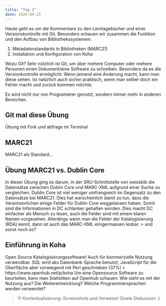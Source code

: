 ```yaml
---
title: "Tag 2"
date: 2020-09-25
---
```


Heute geht es um die Kommentare zu den Lerntagebücher und einer Versionskontrolle mit Git. Besonders schauen wir zusammen die Funktion und den Aufbau von Bibliothekssystemen: 
1. Metadatenstandards in Bibliotheken (MARC21)
2. Installation und Konfiguration von Koha

Wozu Git?
Sehr nützlich ist Git, um über mehere Computer oder mehere Personen einen Dokument/eine Software zu schreiben. Besonders da es die Versionkontrolle ermöglicht. Wenn jemand eine Änderung macht, kann man diese sehen. Ist natürlich auch sicher praktisch, wenn man selber doch ein Fehler macht und zurück kommen möchte.

Es wird nicht nur von Programierer genutzt, sondern immer mehr in anderen Bereichen. 

<h2>Git mal diese Übung</h2>
Übung mit Fork und abfrage im Terminal

<h2>MARC21</h2>
MARC21 als Standard...

<h2>Übung MARC21 vs. Dublin Core</h2>
In dieser Übung ging es darum, in der SRU-Schnittstelle von swissbib die Datensätze zwischen Dublin Core und MARC-XML aufgrund einer Suche zu vergleichen.
Dublin Core ist viel weniger umfrangreich im Gegensatz zu den Datensätze bei MARC21. Dies hat warscheinlich damit zu tun, dass die Verantworlichen einige Felder für Dublin Core weggelassen haben. Somit sind die Informationen in DC schlanker gehalten worden. Dies macht DC einfacher als Mensch zu lesen, auch die Felder sind mit einem klaren Namen vorgesehen.
Allerdings wenn man die Felder der Katalogisierung (RDA) kennt, dann ist auch das MARC-XML einigermassen lesbar.
> und sonst noch so?

<h2>Einführung in Koha</h2>
Open Source Katalogisierungssoftware! Auch für kommerzielle Nutzung verwendbar. 
SQL wird aks Datenbank-Sprache benutzt, JavaScript für die Oberfläche aber vorwiegend mit Perl geschrieben (37%) > https://www.openhub.net/p/koha 
Um eine Opensource Software zu beurteilen, kann man Statistiken auf Openhub schauen: Wie sieht es mit der Nutzung aus? Die Weiterentwicklung? Welche Programmiersprachen werden verwendet? 


> !!! Kontextualisierung: Screenshots und Verweise! Sowie Diskussion :)
